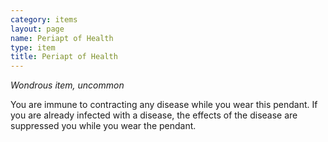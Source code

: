 ```yaml
---
category: items
layout: page
name: Periapt of Health
type: item
title: Periapt of Health 
---
```

_Wondrous item, uncommon_ 

You are immune to contracting any disease while you wear this pendant. If you are already infected with a disease, the effects of the disease are suppressed you while you wear the pendant. 